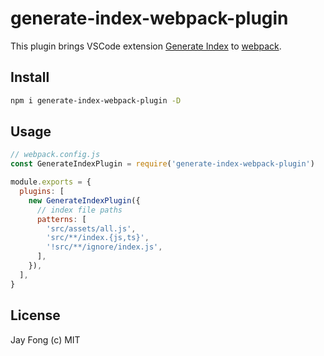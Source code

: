 # generate-index-webpack-plugin

This plugin brings VSCode extension [Generate Index](https://marketplace.visualstudio.com/items?itemName=JayFong.generate-index) to [webpack](https://webpack.js.org/).

## Install

```bash
npm i generate-index-webpack-plugin -D
```

## Usage

```js
// webpack.config.js
const GenerateIndexPlugin = require('generate-index-webpack-plugin')

module.exports = {
  plugins: [
    new GenerateIndexPlugin({
      // index file paths
      patterns: [
        'src/assets/all.js',
        'src/**/index.{js,ts}',
        '!src/**/ignore/index.js',
      ],
    }),
  ],
}
```

## License

Jay Fong (c) MIT
